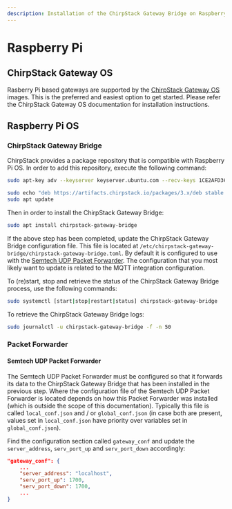 ```yaml
---
description: Installation of the ChirpStack Gateway Bridge on Raspberry Pi based gateways.
---
```


# Raspberry Pi

## ChirpStack Gateway OS

Rasberry Pi based gateways are supported by the
[ChirpStack Gateway OS](../../gateway-os/index.md) images. This is the preferred
and easiest option to get started. Please refer the ChirpStack Gateway OS
documentation for installation instructions.

## Raspberry Pi OS

### ChirpStack Gateway Bridge

ChirpStack provides a package repository that is compatible with Raspberry Pi OS.
In order to add this repository, execute the following command:

```bash
sudo apt-key adv --keyserver keyserver.ubuntu.com --recv-keys 1CE2AFD36DBCCA00

sudo echo "deb https://artifacts.chirpstack.io/packages/3.x/deb stable main" | sudo tee /etc/apt/sources.list.d/chirpstack.list
sudo apt update
```

Then in order to install the ChirpStack Gateway Bridge:

```bash
sudo apt install chirpstack-gateway-bridge
```

If the above step has been completed, update the ChirpStack Gateway Bridge
configuration file. This file is located at `/etc/chirpstack-gateway-bridge/chirpstack-gateway-bridge.toml`.
By default it is configured to use with the [Semtech UDP Packet Forwarder](https://github.com/lora-net/packet_forwarder).
The configuration that you most likely want to update is related to the MQTT integration
configuration.

To (re)start, stop and retrieve the status of the ChirpStack Gateway Bridge
process, use the following commands:

```bash
sudo systemctl [start|stop|restart|status] chirpstack-gateway-bridge
```

To retrieve the ChirpStack Gateway Bridge logs:

```bash
sudo journalctl -u chirpstack-gateway-bridge -f -n 50
```

### Packet Forwarder

#### Semtech UDP Packet Forwarder

The Semtech UDP Packet Forwarder must be configured so that it forwards its
data to the ChirpStack Gateway Bridge that has been installed in the previous
step. Where the configuration file of the Semtech UDP Packet Forwarder is
located depends on how this Packet Forwarder was installed (which is outside
the scope of this documentation). Typically this file is called `local_conf.json`
and / or `global_conf.json` (in case both are present, values set in `local_conf.json`
have priority over variables set in `global_conf.json`).

Find the configuration section called `gateway_conf` and update the
`server_address`, `serv_port_up` and `serv_port_down` accordingly:


```json
"gateway_conf": {
	...
	"server_address": "localhost",
	"serv_port_up": 1700,
	"serv_port_down": 1700,
	...
}
```
